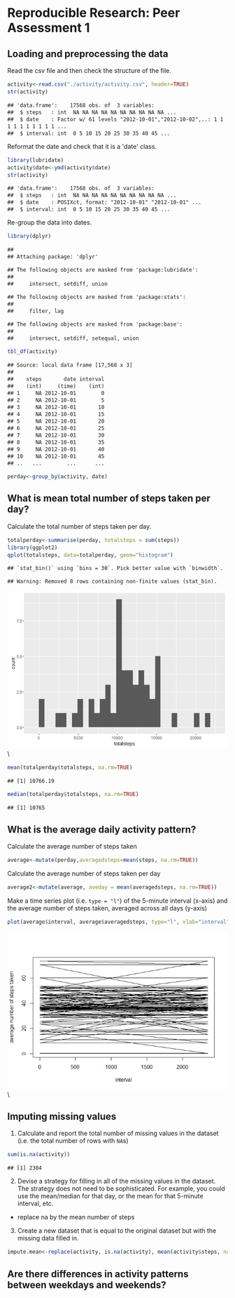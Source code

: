 # Reproducible Research: Peer Assessment 1


## Loading and preprocessing the data
Read the csv file and then check the structure of the file.

```r
activity<-read.csv("./activity/activity.csv", header=TRUE)
str(activity)
```

```
## 'data.frame':	17568 obs. of  3 variables:
##  $ steps   : int  NA NA NA NA NA NA NA NA NA NA ...
##  $ date    : Factor w/ 61 levels "2012-10-01","2012-10-02",..: 1 1 1 1 1 1 1 1 1 1 ...
##  $ interval: int  0 5 10 15 20 25 30 35 40 45 ...
```
Reformat the date and check that it is a 'date' class. 

```r
library(lubridate)
activity$date<-ymd(activity$date)
str(activity)
```

```
## 'data.frame':	17568 obs. of  3 variables:
##  $ steps   : int  NA NA NA NA NA NA NA NA NA NA ...
##  $ date    : POSIXct, format: "2012-10-01" "2012-10-01" ...
##  $ interval: int  0 5 10 15 20 25 30 35 40 45 ...
```

Re-group the data into dates. 

```r
library(dplyr)
```

```
## 
## Attaching package: 'dplyr'
```

```
## The following objects are masked from 'package:lubridate':
## 
##     intersect, setdiff, union
```

```
## The following objects are masked from 'package:stats':
## 
##     filter, lag
```

```
## The following objects are masked from 'package:base':
## 
##     intersect, setdiff, setequal, union
```

```r
tbl_df(activity)
```

```
## Source: local data frame [17,568 x 3]
## 
##    steps       date interval
##    (int)     (time)    (int)
## 1     NA 2012-10-01        0
## 2     NA 2012-10-01        5
## 3     NA 2012-10-01       10
## 4     NA 2012-10-01       15
## 5     NA 2012-10-01       20
## 6     NA 2012-10-01       25
## 7     NA 2012-10-01       30
## 8     NA 2012-10-01       35
## 9     NA 2012-10-01       40
## 10    NA 2012-10-01       45
## ..   ...        ...      ...
```

```r
perday<-group_by(activity, date)
```
## What is mean total number of steps taken per day?

Calculate the total number of steps taken per day. 

```r
totalperday<-summarise(perday, totalsteps = sum(steps))
library(ggplot2)
qplot(totalsteps, data=totalperday, geom="histogram")
```

```
## `stat_bin()` using `bins = 30`. Pick better value with `binwidth`.
```

```
## Warning: Removed 8 rows containing non-finite values (stat_bin).
```

![](PA1_template_files/figure-html/unnamed-chunk-4-1.png)\

```r
mean(totalperday$totalsteps, na.rm=TRUE)
```

```
## [1] 10766.19
```

```r
median(totalperday$totalsteps, na.rm=TRUE)
```

```
## [1] 10765
```

## What is the average daily activity pattern?
Calculate the average number of steps taken

```r
average<-mutate(perday,averagedsteps=mean(steps, na.rm=TRUE))
```

Calculate the average number of steps taken per day

```r
average2<-mutate(average, aveday = mean(averagedsteps, na.rm=TRUE))
```
Make a time series plot (i.e. `type = "l"`) of the 5-minute interval (x-axis) and the average number of steps taken, averaged across all days (y-axis)

```r
plot(average$interval, average$averagedsteps, type="l", xlab="interval", ylab="average number of steps taken" )
```

![](PA1_template_files/figure-html/unnamed-chunk-7-1.png)\
## Imputing missing values

1. Calculate and report the total number of missing values in the dataset (i.e. the total number of rows with `NA`s)

```r
sum(is.na(activity))
```

```
## [1] 2304
```
2. Devise a strategy for filling in all of the missing values in the dataset. The strategy does not need to be sophisticated. For example, you could use the mean/median for that day, or the mean for that 5-minute interval, etc.

- replace na by the mean number of steps  

3. Create a new dataset that is equal to the original dataset but with the missing data filled in.

```r
impute.mean<-replace(activity, is.na(activity), mean(activity$steps, na.rm = TRUE))
```

## Are there differences in activity patterns between weekdays and weekends?
